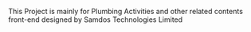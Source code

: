 This Project is mainly for Plumbing Activities and other related contents front-end designed by Samdos Technologies Limited

